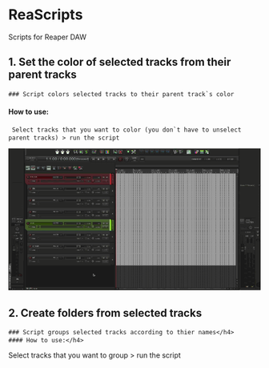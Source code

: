 # ReaScripts
Scripts for Reaper DAW

## 1. Set the color of selected tracks from their parent tracks 
    ### Script colors selected tracks to their parent track`s color
   #### How to use:
     Select tracks that you want to color (you don`t have to unselect parent tracks) > run the script 
![Alt Text](https://github.com/jmieszkowski/ReaScripts/blob/master/gifs/set_track_color_github.gif)
        


      
      
      

## 2. Create folders from selected tracks 
    ### Script groups selected tracks according to thier names</h4>
    #### How to use:</h4>
   Select tracks that you want to group > run the script
     
